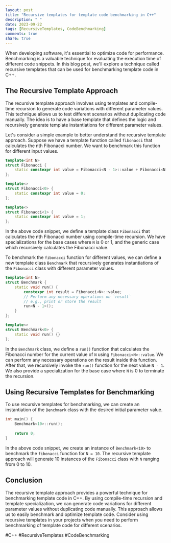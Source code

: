 ```yaml
---
layout: post
title: "Recursive templates for template code benchmarking in C++"
description: " "
date: 2023-09-22
tags: [RecursiveTemplates, CodeBenchmarking]
comments: true
share: true
---
```


When developing software, it's essential to optimize code for performance. Benchmarking is a valuable technique for evaluating the execution time of different code snippets. In this blog post, we'll explore a technique called recursive templates that can be used for benchmarking template code in C++.

## The Recursive Template Approach

The recursive template approach involves using templates and compile-time recursion to generate code variations with different parameter values. This technique allows us to test different scenarios without duplicating code manually. The idea is to have a base template that defines the logic and recursively generate template instantiations for different parameter values.

Let's consider a simple example to better understand the recursive template approach. Suppose we have a template function called `fibonacci` that calculates the nth Fibonacci number. We want to benchmark this function for different input values.

```c++
template<int N>
struct Fibonacci {
    static constexpr int value = Fibonacci<N - 1>::value + Fibonacci<N - 2>::value;
};

template<>
struct Fibonacci<0> {
    static constexpr int value = 0;
};

template<>
struct Fibonacci<1> {
    static constexpr int value = 1;
};
```

In the above code snippet, we define a template class `Fibonacci` that calculates the nth Fibonacci number using compile-time recursion. We have specializations for the base cases where `N` is 0 or 1, and the generic case which recursively calculates the Fibonacci value.

To benchmark the `fibonacci` function for different values, we can define a new template class `Benchmark` that recursively generates instantiations of the `Fibonacci` class with different parameter values.

```c++
template<int N>
struct Benchmark {
    static void run() {
        constexpr int result = Fibonacci<N>::value;
        // Perform any necessary operations on `result`
        // e.g., print or store the result
        run<N - 1>();
    }
};

template<>
struct Benchmark<0> {
    static void run() {}
};
```

In the `Benchmark` class, we define a `run()` function that calculates the Fibonacci number for the current value of `N` using `Fibonacci<N>::value`. We can perform any necessary operations on the result inside this function. After that, we recursively invoke the `run()` function for the next value `N - 1`. We also provide a specialization for the base case where `N` is 0 to terminate the recursion.

## Using Recursive Templates for Benchmarking

To use recursive templates for benchmarking, we can create an instantiation of the `Benchmark` class with the desired initial parameter value.

```c++
int main() {
    Benchmark<10>::run();
    
    return 0;
}
```

In the above code snippet, we create an instance of `Benchmark<10>` to benchmark the `fibonacci` function for `N = 10`. The recursive template approach will generate 10 instances of the `Fibonacci` class with `N` ranging from 0 to 10.

## Conclusion

The recursive template approach provides a powerful technique for benchmarking template code in C++. By using compile-time recursion and template specialization, we can generate code variations for different parameter values without duplicating code manually. This approach allows us to easily benchmark and optimize template code. Consider using recursive templates in your projects when you need to perform benchmarking of template code for different scenarios.

#C++ #RecursiveTemplates #CodeBenchmarking